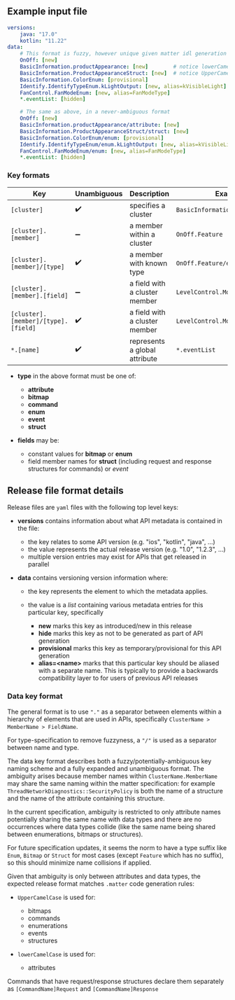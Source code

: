 ## Example input file

```yaml
versions:
    java: "17.0"
    kotlin: "11.22"
data:
    # This format is fuzzy, however unique given matter idl generation rules
    OnOff: [new]
    BasicInformation.productAppearance: [new]        # notice lowerCamelCase for attribute
    BasicInformation.ProductAppearanceStruct: [new]  # notice UpperCamelCase for struct
    BasicInformation.ColorEnum: [provisional]
    Identify.IdentifyTypeEnum.kLightOutput: [new, alias=kVisibleLight]
    FanControl.FanModeEnum: [new, alias=FanModeType]
    *.eventList: [hidden]

    # The same as above, in a never-ambiguous format
    OnOff: [new]
    BasicInformation.productAppearance/attribute: [new]
    BasicInformation.ProductAppearanceStruct/struct: [new]
    BasicInformation.ColorEnum/enum: [provisional]
    Identify.IdentifyTypeEnum/enum.kLightOutput: [new, alias=kVisibleLight]
    FanControl.FanModeEnum/enum: [new, alias=FanModeType]
    *.eventList: [hidden]
```

### Key formats

| Key                                 | Unambiguous        | Description                    | Example                          |
|-------------------------------------|--------------------|--------------------------------|----------------------------------|
| `[cluster]`                         | :heavy_check_mark: | specifies a cluster            | `BasicInformation`               |
| `[cluster].[member]`                | :heavy_minus_sign: | a member within a cluster      | `OnOff.Feature`                  |
| `[cluster].[member]/[type]`         | :heavy_check_mark: | a member with known type       | `OnOff.Feature/enum`             |
| `[cluster].[member].[field]`        | :heavy_minus_sign: | a field with a cluster member  | `LevelControl.MoveMode.kUp`      |
| `[cluster].[member]/[type].[field]` | :heavy_check_mark: | a field with a cluster member  | `LevelControl.MoveMode/enum.kUp` |
| `*.[name]`                          | :heavy_check_mark: | represents a global attribute  | `*.eventList`                    |

- **type** in the above format must be one of:
  - **attribute**
  - **bitmap**
  - **command**
  - **enum**
  - **event**
  - **struct**

- **fields** may be:
  - constant values for **bitmap** or **enum**
  - field member names for **struct** (including request and response structures for commands) or *event*


## Release file format details

Release files are `yaml` files with the following top level keys:


- **versions** contains information about what API metadata is contained in the file:

  - the key relates to some API version (e.g. "ios", "kotlin", "java", ...)
  - the value represents the actual release version (e.g. "1.0", "1.2.3", ...)
  - multiple version entries may exist for APIs that get released in parallel

- **data** contains versioning version information where:

  - the key represents the element to which the metadata applies.
  - the value is a _list_ containing various metadata entries for this particular key, specifically

      - **new** marks this key as introduced/new in this release
      - **hide** marks this key as not to be generated as part of API generation
      - **provisional** marks this key as temporary/provisional for this API generation
      - **alias=&lt;name&gt;** marks that this particular key should be aliased with a separate
        name. This is typically to provide a backwards compatibility layer to for users of
        previous API releases


### Data key format

The general format is to use `"."` as a separator between elements within a hierarchy of elements
that are used in APIs, specifically `ClusterName > MemberName > FieldName`.

For type-specification to remove fuzzyness, a `"/"` is used as a separator between name and type.

The data key format describes both a fuzzy/potentially-ambiguous key naming scheme and a fully
expanded and unambiguous format. The ambiguity arises because member names within `ClusterName.MemberName` may share the same naming within the matter specification: for example `ThreadNetworkDiagnostics::SecurityPolicy` is both the name of a structure and the name of the attribute containing this structure.

In the current specification, ambiguity is restricted to only attribute names potentially
sharing the same name with data types and there are no occurrences where data types collide (like
the same name being shared between enumerations, bitmaps or structures). 

For future specification updates, it seems the norm to have a type suffix like `Enum`, `Bitmap` or `Struct` for most
cases (except `Feature` which has no suffix), so this should minimize name collisions if applied.

Given that ambiguity is only between attributes and data types, the expected release format matches
`.matter` code generation rules:

  - `UpperCamelCase` is used for:
    - bitmaps
    - commands
    - enumerations
    - events
    - structures

  - `lowerCamelCase` is used for:
    - attributes

Commands that have request/response structures declare them separately as `[CommandName]Request` and `[CommandName]Response`


